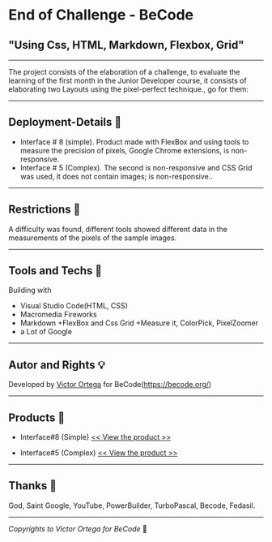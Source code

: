 # End of Challenge - BeCode

## "Using Css, HTML, Markdown, Flexbox, Grid"

---

The project consists of the elaboration of a challenge, to evaluate the learning of the first month in the Junior Developer course, it consists of elaborating two Layouts using the pixel-perfect technique., go for them:

---

## Deployment-Details :floppy_disk:

- Interface # 8 (simple). Product made with FlexBox and using tools to measure the precision of pixels, Google Chrome extensions, is non-responsive.
- Interface # 5 (Complex). The second is non-responsive and CSS Grid was used, it does not contain images; is non-responsive..

---

## Restrictions :notebook:

A difficulty was found, different tools showed different data in the measurements of the pixels of the sample images.

---

## Tools and Techs :hammer:

Building with

- Visual Studio Code(HTML, CSS)
- Macromedia Fireworks
- Markdown
  +FlexBox and Css Grid
  +Measure it, ColorPick, PixelZoomer
- a Lot of Google

---

## Autor and Rights :bulb:

Developed by [Victor Ortega](https://github.com/ortegaVictorBe) for BeCode(https://becode.org/)

---

## Products :floppy_disk:

- Interface#8 (Simple) [<< View the product >>][address1]

[address1]: https://end-of-challenge-interface8-simple-victor.netlify.app/

- Interface#5 (Complex) [<< View the product >>][address2]

[address2]: https://end-of-challenge-interface5-complex-victor.netlify.app/

---

## Thanks :gift:

God, Saint Google, YouTube, PowerBuilder, TurboPascal, Becode, Fedasil.

---

_Copyrights to Victor Ortega for BeCode_ :memo:
